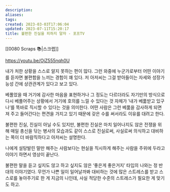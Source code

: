 ```yaml
---
description:
aliases: 
tags: 
created: 2023-03-03T17:06:04
updated: 2023-07-11T15:20:17
title: 불편한 진실을 피하지 말자 - 포프TV
---
```

[[0080 Scraps 📚|스크랩]]

https://youtu.be/OjZ555nqh0U

내가 처한 상황을 스스로 알지 못하는 편이 많다. 그런 와중에 누군가로부터 어떤 이야기를 듣자면 불편함을 느끼는 경험이 꽤 있다. 저 아저씨는 그걸 받아들이는 자세와 성장가능성 간에 상관관계가 있다고 보고 있다.  
  
베풀었을 때 거기에 감사한 마음을 표현하거나 그 정도는 다르더라도 자기만의 방식으로 다시 베풀어주는 상황에서 거기에 호의를 느낄 수 있다는 것 자체가 ’내가 베풂받고 있구나‘를 똑바로 직시할 수 있다는 것을 의미한다. 어떤 사람은 그런 베풂을 감사하게 되면 져 주고 들어간다는 편견을 가지고 있기 때문에 갖은 수를 써서라도 이유를 대려고 한다.  
  
불편한 진실, 진실이 아닐 수도 있지만, 불편한 진실은 마치 일어나지도 않은 전쟁을 위해 매일 총신을 닦는 병사의 모습과도 같이 스스로 진실로써, 사실로써 의식하고 대비하는 쪽이 더 바람직하다고 아저씨는 설명한다.  
  
나에게 설탕발린 말만 해주는 사람보다는 현실을 직시하게 해주는 사람을 주위에 두라고 이야기 하면서 영상이 끝난다.  
  
불편한 말을 듣고 싶지도 않고 하고 싶지도 않은 ‘좋은게 좋은거지’ 타입의 나와는 정 반대의 이야기였다. 무언가 나쁜 일이 일어날까봐 대비하는 것에 많은 스트레스를 받고 스스로를 놓아주기로 한 게 지금의 나인데, 사실 적당한 수준의 스트레스가 필요한 게 맞기도 하고.